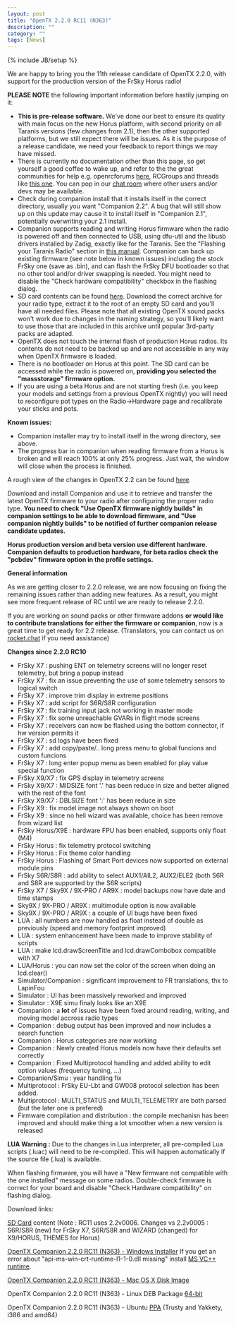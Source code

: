 ```yaml
---
layout: post
title: "OpenTX 2.2.0 RC11 (N363)"
description: ""
category: ""
tags: [News]
---
```

{% include JB/setup %}

We are happy to bring you the 11th release candidate of OpenTX 2.2.0, with support for the production version of the FrSky Horus radio!

**PLEASE NOTE** the following important information before hastily jumping on it:

- **This is pre-release software.** We've done our best to ensure its quality with main focus on the new Horus platform, with second priority on all Taranis versions (few changes from 2.1), then the other supported platforms, but we still expect there will be issues. As it is the purpose of a release candidate, we need your feedback to report things we may have missed.
- There is currently no documentation other than this page, so get yourself a good coffee to wake up, and refer to the the great communities for help e.g. openrcforums [here](http://openrcforums.com/forum/viewtopic.php?f=45&t=9158), RCGroups and threads like [this one](http://www.rcgroups.com/forums/showthread.php?t=2727927). You can pop in our [chat room](https://discord.gg/CZCwVx2) where other users and/or devs may be available.
- Check during companion install that it installs itself in the correct directory, usually you want "Companion 2.2". A bug that will still show up on this update may cause it to install itself in "Companion 2.1", potentially overwriting your 2.1 install.
- Companion supports reading and writing Horus firmware when the radio is powered off  and then connected to USB, using dfu-util and the libusb drivers installed by Zadig, exactly like for the Taranis. See the "Flashing your Taranis Radio" section in [this manual](https://opentx.gitbooks.io/opentx-taranis-manual/content/companion-introduction.html). Companion can back up existing firmware (see note below in known issues) including the stock FrSky one (save as .bin), and can flash the FrSky DFU bootloader so that no other tool and/or driver swapping is needed. You might need to disable the "Check hardware compatibility" checkbox in the flashing dialog.
- SD card contents can be found [here](http://downloads.open-tx.org/2.2/nightly/sdcard/). Download the correct archive for your radio type, extract it to the root of an empty SD card and you'll have all needed files. Please note that all existing OpenTX sound packs won't work due to changes in the naming strategy, so you'll likely want to use those that are included in this archive until popular 3rd-party packs are adapted.
- OpenTX does not touch the internal flash of production Horus radios. Its contents do not need to be backed up and are not accessible in any way when OpenTX firmware is loaded.
- There is no bootloader on Horus at this point. The SD card can be accessed while the radio is powered on, **providing you selected the "massstorage" firmware option.**
- If you are using a beta Horus and are not starting fresh (i.e. you keep your models and settings from a previous OpenTX nightly) you will need to reconfigure pot types on the Radio->Hardware page and recalibrate your sticks and pots.

**Known issues:**

- Companion installer may try to install itself in the wrong directory, see above.
- The progress bar in companion when reading firmware from a Horus is broken and will reach 100% at only 25% progress. Just wait, the window will close when the process is finished.

A rough view of the changes in OpenTX 2.2 can be found [here](https://github.com/opentx/opentx/issues?page=1&q=is%3Aissue+is%3Aclosed+milestone%3A%22OpenTX+2.2.0%22).

Download and install Companion and use it to retrieve and transfer the latest OpenTX firmware to your radio after configuring the proper radio type.
**You need to check "Use OpenTX firmware nightly builds" in companion settings to be able to download firmware, and "Use companion nightly builds" to be notified of further companion release candidate updates.**

**Horus production version and beta version use different hardware. Companion defaults to production hardware, for beta radios check the "pcbdev" firmware option in the profile settings.**

**General information**

As we are getting closer to 2.2.0 release, we are now focusing on fixing the remaining issues rather than adding new features. As a result, you might see more frequent release of RC until we are ready to release 2.2.0.

If you are working on sound packs or other firmware addons **or would like to contribute translations for either the firmware or companion**, now is a great time to get ready for 2.2 release. (Translators, you can contact us on [rocket.chat](https://opentx.rocket.chat/) if you need assistance)

**Changes since 2.2.0 RC10**

- FrSky X7 : pushing ENT on telemetry screens will no longer reset telemetry, but bring a popup instead
- FrSky X7 : fix an issue preventing the use of some telemetry sensors to logical switch
- FrSky X7 : improve trim display in extreme positions
- FrSky X7 : add script for S6R/S8R configuration
- FrSky X7 : fix training input jack not working in master mode
- FrSky X7 : fix some unreachable GVARs in flight mode screens
- FrSky X7 : receivers can now be flashed using the bottom connector, if hw version permits it
- FrSky X7 : sd logs have been fixed
- FrSky X7 : add copy/paste/.. long press menu to global funcions and custom funcions
- FrSky X7 : long enter popup menu as been enabled for play value special function
- FrSky X9/X7 : fix GPS display in telemetry screens
- FrSky X9/X7 : MIDSIZE font '.' has been reduce in size and better aligned with the rest of the font
- FrSky X9/X7 : DBLSIZE font ':' has been reduce in size
- FrSky X9 : fix model image not always shown on boot
- FrSky X9 : since no heli wizard was available, choice has been remove from wizard list
- FrSky Horus/X9E : hardware FPU has been enabled, supports only float (M4)
- FrSky Horus : fix telemetry protocol switching
- FrSky Horus : Fix theme color handling
- FrSky Horus : Flashing of Smart Port devices now supported on external module pins
- FrSky S6R/S8R : add ability to select AUX1/AIL2, AUX2/ELE2 (both S6R and S8R are supported by the S6R scripts)
- FrSky X7 / Sky9X / 9X-PRO / AR9X : model backups now have date and time stamps
- Sky9X / 9X-PRO / AR9X : multimodule option is now available
- Sky9X / 9X-PRO / AR9X : a couple of UI bugs have been fixed
- LUA : all numbers are now handled as float instead of double as previously (speed and memory footprint improved)
- LUA : system enhancement have been made to improve stability of scripts
- LUA : make lcd.drawScreenTitle and lcd.drawCombobox compatible with X7
- LUA/Horus : you can now set the color of the screen when doing an lcd.clear()
- Simulator/Companion : significant improvement to FR translations, thx to LapinFou
- Simulator : UI has been massively reworked and improved
- Simulator : X9E simu finaly looks like an X9E
- Companion : a __lot__ of issues have been fixed around reading, writing, and moving model accross radio types
- Companion : debug output has been improved and now includes a search function
- Companion : Horus categories are now working
- Companion : Newly created Horus models now have their defaults set correctly
- Companion : Fixed Multiprotocol handling and added ability to edit option values (frequency tuning, ...)
- Companion/Simu : year handling fix
- Multiprotocol : FrSky EU-Lbt and GW008 protocol selection has been added.
- Multiprotocol : MULTI_STATUS and MULTI_TELEMETRY are both parsed (but the later one is prefered)
- Firmware compilation and distribution : the compile mechanisn has been improved and should make thing a lot smoother when a new version is released

**LUA Warning :** Due to the changes in Lua interpreter, all pre-compiled Lua scripts (.luac) will need to be re-compiled. This will happen automatically if the source file (.lua) is available.

When flashing firmware, you will have a "New firmware not compatible with the one installed" message on some radios. Double-check firmware is correct for your board and disable "Check Hardware compatibility" on flashing dialog.

Download links:

[SD Card](http://downloads.open-tx.org/2.2/nightly/sdcard/) content (Note : RC11 uses 2.2v0006. Changes vs 2.2v0005 : S6R/S8R (new) for FrSky X7, S6R/S8R and WIZARD (changed) for X9/HORUS, THEMES for Horus)

[OpenTX Companion 2.2.0 RC11 (N363) - Windows Installer](http://downloads.open-tx.org/2.2/nightly/companion/windows/companion-windows-2.2.0N363.exe)
If you get an error about "api-ms-win-crt-runtime-I1-1-0.dll missing" install [MS VC++ runtime](https://support.microsoft.com/en-us/help/2999226/update-for-universal-c-runtime-in-windows).

[OpenTX Companion 2.2.0 RC11 (N363) - Mac OS X Disk Image](http://downloads.open-tx.org/2.2/nightly/companion/macosx/opentx-companion-2.2.0N363.dmg)

OpenTX Companion 2.2.0 RC11 (N363) - Linux DEB Package [64-bit](http://downloads.open-tx.org/2.2/nightly/companion/linux/companion22_2.2.0N363_amd64.deb)

OpenTX Companion 2.2.0 RC11 (N363) - Ubuntu [PPA](https://launchpad.net/~opentx-test/+archive/ubuntu/ppa) (Trusty and Yakkety, i386 and amd64)
